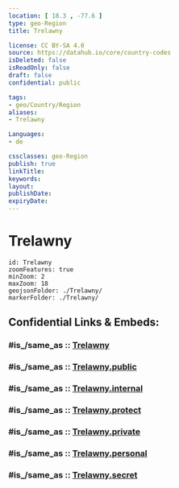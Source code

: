 ```yaml
---
location: [ 18.3 , -77.6 ] 
type: geo-Region
title: Trelawny

license: CC BY-SA 4.0
source: https://datahub.io/core/country-codes
isDeleted: false
isReadOnly: false
draft: false
confidential: public

tags:
- geo/Country/Region
aliases:
- Trelawny

Languages:
- de

cssclasses: geo-Region
publish: true
linkTitle: 
keywords: 
layout: 
publishDate: 
expiryDate: 
---
```


# Trelawny

```leaflet
id: Trelawny
zoomFeatures: true 
minZoom: 2 
maxZoom: 18
geojsonFolder: ./Trelawny/
markerFolder: ./Trelawny/
```


## Confidential Links & Embeds: 

### #is_/same_as :: [Trelawny](/_Standards/Earth/Continent/America~Caribbean/Jamaica/Parishes~Jamaica/Trelawny.md) 

### #is_/same_as :: [Trelawny.public](/_public/Earth/Continent/America~Caribbean/Jamaica/Parishes~Jamaica/Trelawny.public.md) 

### #is_/same_as :: [Trelawny.internal](/_internal/Earth/Continent/America~Caribbean/Jamaica/Parishes~Jamaica/Trelawny.internal.md) 

### #is_/same_as :: [Trelawny.protect](/_protect/Earth/Continent/America~Caribbean/Jamaica/Parishes~Jamaica/Trelawny.protect.md) 

### #is_/same_as :: [Trelawny.private](/_private/Earth/Continent/America~Caribbean/Jamaica/Parishes~Jamaica/Trelawny.private.md) 

### #is_/same_as :: [Trelawny.personal](/_personal/Earth/Continent/America~Caribbean/Jamaica/Parishes~Jamaica/Trelawny.personal.md) 

### #is_/same_as :: [Trelawny.secret](/_secret/Earth/Continent/America~Caribbean/Jamaica/Parishes~Jamaica/Trelawny.secret.md)

